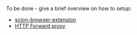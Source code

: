 To be done - give a brief overview on how to setup:
- [scion-browser-extension](https://scion-browser-extension.readthedocs.io/en/latest/)
- [HTTP Forward proxy](https://scion-http-proxy.readthedocs.io/en/latest/index.html)
